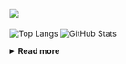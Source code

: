 ![](https://komarev.com/ghpvc/?username=chck&color=blueviolet)

<p align="left"> 
  <img alt="Top Langs" align="center" height="150" src="https://github-readme-stats-nine-umber-51.vercel.app/api/top-langs/?username=chck&layout=compact&count_private=true&show_icons=true&show_icons=true&theme=buefy" />
  <img alt="GitHub Stats" align="center" height="150" src="https://github-readme-stats-nine-umber-51.vercel.app/api?username=chck&count_private=true&show_icons=true&show_icons=true&theme=buefy" />
</p>

<details>
  <summary><b>Read more</b></summary>
  <br>

  <!--START_SECTION:waka-->
**🐱 My GitHub Data** 

> 📦 74.8 kB Used in GitHub's Storage 
 > 
> 🏆 821 Contributions in the Year 2023
 > 
> 💼 Opted to Hire
 > 
> 📜 134 Public Repositories 
 > 
> 🔑 19 Private Repositories 
 > 
**I'm a Night 🦉** 

```text
🌞 Morning                1285 commits        ████░░░░░░░░░░░░░░░░░░░░░   15.92 % 
🌆 Daytime                2068 commits        ██████░░░░░░░░░░░░░░░░░░░   25.62 % 
🌃 Evening                2218 commits        ███████░░░░░░░░░░░░░░░░░░   27.47 % 
🌙 Night                  2502 commits        ████████░░░░░░░░░░░░░░░░░   30.99 % 
```
📅 **I'm Most Productive on Monday** 

```text
Monday                   1795 commits        ██████░░░░░░░░░░░░░░░░░░░   22.23 % 
Tuesday                  1660 commits        █████░░░░░░░░░░░░░░░░░░░░   20.56 % 
Wednesday                1156 commits        ████░░░░░░░░░░░░░░░░░░░░░   14.32 % 
Thursday                 1460 commits        █████░░░░░░░░░░░░░░░░░░░░   18.08 % 
Friday                   814 commits         ███░░░░░░░░░░░░░░░░░░░░░░   10.08 % 
Saturday                 395 commits         █░░░░░░░░░░░░░░░░░░░░░░░░   04.89 % 
Sunday                   793 commits         ██░░░░░░░░░░░░░░░░░░░░░░░   09.82 % 
```


📊 **This Week I Spent My Time On** 

```text
💬 Programming Languages: 
Other                    36 hrs 30 mins      ████████████████████████░   96.00 % 
Python                   36 mins             ░░░░░░░░░░░░░░░░░░░░░░░░░   01.60 % 
Markdown                 25 mins             ░░░░░░░░░░░░░░░░░░░░░░░░░   01.13 % 
TOML                     9 mins              ░░░░░░░░░░░░░░░░░░░░░░░░░   00.43 % 
Bash                     6 mins              ░░░░░░░░░░░░░░░░░░░░░░░░░   00.29 % 

🔥 Editors: 
Chrome                   36 hrs 28 mins      ████████████████████████░   95.92 % 
Neovim                   37 mins             ░░░░░░░░░░░░░░░░░░░░░░░░░   01.66 % 
PyCharm                  28 mins             ░░░░░░░░░░░░░░░░░░░░░░░░░   01.26 % 
Obsidian                 23 mins             ░░░░░░░░░░░░░░░░░░░░░░░░░   01.03 % 
VS Code                  3 mins              ░░░░░░░░░░░░░░░░░░░░░░░░░   00.14 % 
```

**I Mostly Code in Python** 

```text
Python                   42 repos            ████████░░░░░░░░░░░░░░░░░   33.07 % 
Jupyter Notebook         21 repos            ████░░░░░░░░░░░░░░░░░░░░░   16.54 % 
Rust                     7 repos             █░░░░░░░░░░░░░░░░░░░░░░░░   05.51 % 
Shell                    3 repos             █░░░░░░░░░░░░░░░░░░░░░░░░   02.36 % 
Astro                    1 repo              ░░░░░░░░░░░░░░░░░░░░░░░░░   00.79 % 
```



**Timeline**

![Lines of Code chart](https://raw.githubusercontent.com/chck/chck/main/assets/bar_graph.png)


 Last Updated on 2023-10-31 01:23 UTC
<!--END_SECTION:waka-->
</details>

